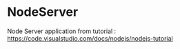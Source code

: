 # NodeServer
Node Server application from tutorial : https://code.visualstudio.com/docs/nodejs/nodejs-tutorial
